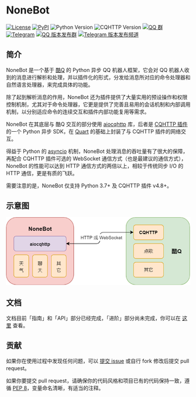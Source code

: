 # NoneBot

[![License](https://img.shields.io/github/license/nonebot/nonebot.svg)](LICENSE)
[![PyPI](https://img.shields.io/pypi/v/nonebot.svg)](https://pypi.python.org/pypi/nonebot)
![Python Version](https://img.shields.io/badge/python-3.7+-blue.svg)
![CQHTTP Version](https://img.shields.io/badge/cqhttp-4.8+-black.svg)
[![QQ 群](https://img.shields.io/badge/qq%E7%BE%A4-768887710-orange.svg)](https://jq.qq.com/?_wv=1027&k=5OFifDh)
[![Telegram](https://img.shields.io/badge/telegram-chat-blue.svg)](https://t.me/cqhttp)
[![QQ 版本发布群](https://img.shields.io/badge/%E7%89%88%E6%9C%AC%E5%8F%91%E5%B8%83%E7%BE%A4-218529254-green.svg)](https://jq.qq.com/?_wv=1027&k=5Nl0zhE)
[![Telegram 版本发布频道](https://img.shields.io/badge/%E7%89%88%E6%9C%AC%E5%8F%91%E5%B8%83%E9%A2%91%E9%81%93-join-green.svg)](https://t.me/cqhttp_release)

## 简介

NoneBot 是一个基于 [酷Q](https://cqp.cc/) 的 Python 异步 QQ 机器人框架，它会对 QQ 机器人收到的消息进行解析和处理，并以插件化的形式，分发给消息所对应的命令处理器和自然语言处理器，来完成具体的功能。

除了起到解析消息的作用，NoneBot 还为插件提供了大量实用的预设操作和权限控制机制，尤其对于命令处理器，它更是提供了完善且易用的会话机制和内部调用机制，以分别适应命令的连续交互和插件内部功能复用等需求。

NoneBot 在其底层与 酷Q 交互的部分使用 [aiocqhttp](https://github.com/nonebot/aiocqhttp) 库，后者是 [CQHTTP 插件](https://cqhttp.cc/) 的一个 Python 异步 SDK，在 [Quart](https://pgjones.gitlab.io/quart/) 的基础上封装了与 CQHTTP 插件的网络交互。

得益于 Python 的 [asyncio](https://docs.python.org/3/library/asyncio.html) 机制，NoneBot 处理消息的吞吐量有了很大的保障，再配合 CQHTTP 插件可选的 WebSocket 通信方式（也是最建议的通信方式），NoneBot 的性能可以达到 HTTP 通信方式的两倍以上，相较于传统同步 I/O 的 HTTP 通信，更是有质的飞跃。

需要注意的是，NoneBot 仅支持 Python 3.7+ 及 CQHTTP 插件 v4.8+。

## 示意图

![](docs/assets/diagram.png)

## 文档

文档目前「指南」和「API」部分已经完成，「进阶」部分尚未完成，你可以在 [这里](https://nonebot.cqp.moe/) 查看。

## 贡献

如果你在使用过程中发现任何问题，可以 [提交 issue](https://github.com/nonebot/nonebot/issues/new) 或自行 fork 修改后提交 pull request。

如果你要提交 pull request，请确保你的代码风格和项目已有的代码保持一致，遵循 [PEP 8](https://www.python.org/dev/peps/pep-0008/)，变量命名清晰，有适当的注释。
